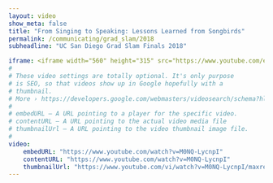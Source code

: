 ```yaml
---
layout: video
show_meta: false
title: "From Singing to Speaking: Lessons Learned from Songbirds"
permalink: /communicating/grad_slam/2018
subheadline: "UC San Diego Grad Slam Finals 2018"

iframe: <iframe width="560" height="315" src="https://www.youtube.com/embed/M0NQ-LycnpI" frameborder="0" allow="accelerometer; autoplay; clipboard-write; encrypted-media; gyroscope; picture-in-picture" allowfullscreen></iframe>
#
# These video settings are totally optional. It's only purpose
# is SEO, so that videos show up in Google hopefully with a
# thumbnail.
# More › https://developers.google.com/webmasters/videosearch/schema?hl=en&rd=1
#
# embedURL – A URL pointing to a player for the specific video.
# contentURL – A URL pointing to the actual video media file
# thumbnailUrl – A URL pointing to the video thumbnail image file.
#
video:
    embedURL: "https://www.youtube.com/watch?v=M0NQ-LycnpI"
    contentURL: "https://www.youtube.com/watch?v=M0NQ-LycnpI"
    thumbnailUrl: "https://www.youtube.com/vi/watch?v=M0NQ-LycnpI/maxresdefault.jpg"
---
```

